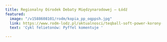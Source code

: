 ```yaml
---
title: Regionalny Ośrodek Debaty Międzynarodowej – Łódź
featured:
  image: "/v1588608101/rodm/kopia_pp_oqppsh.jpg"
  link: https://www.rodm-lodz.pl/aktualnosci/teqball-soft-power-korony-swietego-stefana/
  text: 'Cykl felietonów: Pyffel komentuje '

---
```

